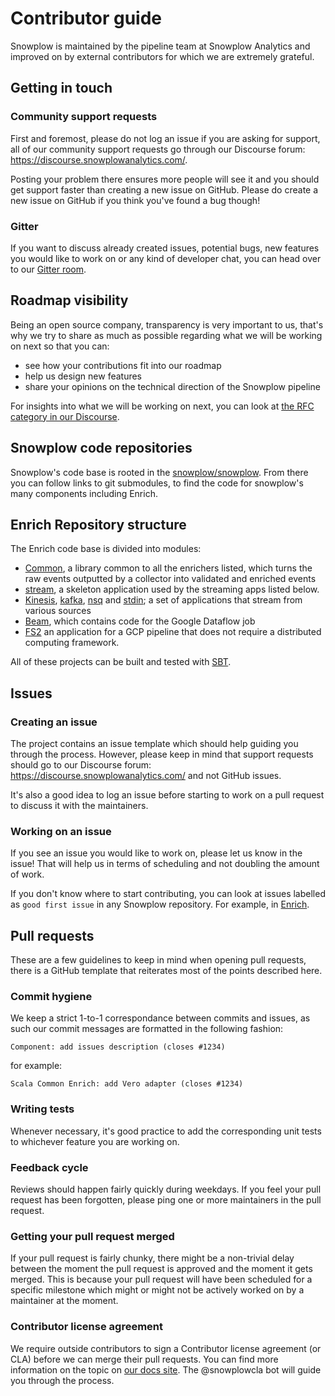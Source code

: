 # Contributor guide

Snowplow is maintained by the pipeline team at Snowplow Analytics and improved on by external contributors for which we are
extremely grateful.

## Getting in touch

### Community support requests

First and foremost, please do not log an issue if you are asking for support, all of our community support requests go through
our Discourse forum: https://discourse.snowplowanalytics.com/.

Posting your problem there ensures more people will see it and you should get support faster than creating a new issue on
GitHub. Please do create a new issue on GitHub if you think you've found a bug though!

### Gitter

If you want to discuss already created issues, potential bugs, new features you would like to work on or any kind of developer
chat, you can head over to our [Gitter room](https://gitter.im/snowplow/snowplow).

## Roadmap visibility

Being an open source company, transparency is very important to us, that's why we try to share as much as possible regarding
what we will be working on next so that you can:

- see how your contributions fit into our roadmap
- help us design new features
- share your opinions on the technical direction of the Snowplow pipeline

For insights into what we will be working on next, you can look at
[the RFC category in our Discourse](https://discourse.snowplowanalytics.com/c/roadmap/rfcs).

## Snowplow code repositories

Snowplow's code base is rooted in the [snowplow/snowplow](https://github.com/snowplow/snowplow). From there you can follow links
to git submodules, to find the code for snowplow's many components including Enrich.

## Enrich Repository structure

The Enrich code base is divided into modules:

- [Common](https://github.com/snowplow/enrich/tree/master/modules/common), a library common to all the enrichers listed, which turns the raw events outputted by a collector into validated and enriched events
- [stream](https://github.com/snowplow/enrich/tree/master/modules/stream), a skeleton application used by the streaming apps listed below.
- [Kinesis](https://github.com/snowplow/enrich/tree/master/modules/kinesis), [kafka](https://github.com/snowplow/enrich/tree/master/modules/kafka),
[nsq](https://github.com/snowplow/enrich/tree/master/modules) and [stdin](https://github.com/snowplow/enrich/tree/master/modules); a set of applications that stream from various sources
- [Beam](https://github.com/snowplow/enrich/tree/master/modules/beam), which contains code for the Google Dataflow job
- [FS2](https://github.com/snowplow/enrich/tree/master/modules/fs2) an application for a GCP pipeline that does not require a distributed computing framework.

All of these projects can be built and tested with [SBT](https://www.scala-sbt.org/).

## Issues

### Creating an issue

The project contains an issue template which should help guiding you through the process. However, please keep in mind
that support requests should go to our Discourse forum: https://discourse.snowplowanalytics.com/ and not GitHub issues.

It's also a good idea to log an issue before starting to work on a pull request to discuss it with the maintainers.

### Working on an issue

If you see an issue you would like to work on, please let us know in the issue! That will help us in terms of scheduling and
not doubling the amount of work.

If you don't know where to start contributing, you can look at issues labelled as `good first issue` in any Snowplow repository.
For example, in [Enrich](https://github.com/snowplow/enrich/labels/good%20first%20issue).

## Pull requests

These are a few guidelines to keep in mind when opening pull requests, there is a GitHub template that reiterates most of the
points described here.

### Commit hygiene

We keep a strict 1-to-1 correspondance between commits and issues, as such our commit messages are formatted in the following
fashion:

`Component: add issues description (closes #1234)`

for example:

`Scala Common Enrich: add Vero adapter (closes #1234)`

### Writing tests

Whenever necessary, it's good practice to add the corresponding unit tests to whichever feature you are working on.

### Feedback cycle

Reviews should happen fairly quickly during weekdays. If you feel your pull request has been forgotten, please ping one
or more maintainers in the pull request.

### Getting your pull request merged

If your pull request is fairly chunky, there might be a non-trivial delay between the moment the pull request is approved and
the moment it gets merged. This is because your pull request will have been scheduled for a specific milestone which might or
might not be actively worked on by a maintainer at the moment.

### Contributor license agreement

We require outside contributors to sign a Contributor license agreement (or CLA) before we can merge their pull requests.
You can find more information on the topic on [our docs site](https://docs.snowplowanalytics.com/docs/contributing/contributor-license-agreement/).
The @snowplowcla bot will guide you through the process.
